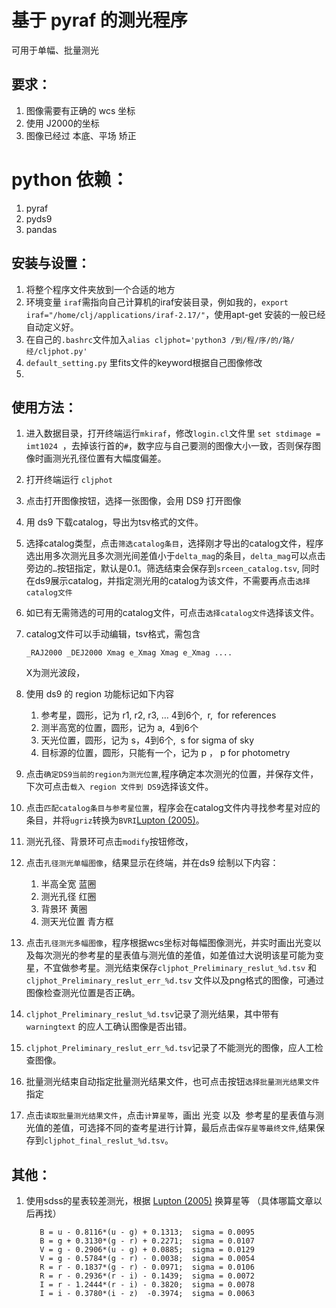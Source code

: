 # 基于 pyraf 的测光程序

可用于单幅、批量测光

## 要求：

1.  图像需要有正确的 wcs 坐标
2.  使用 J2000的坐标
3.  图像已经过 本底、平场 矫正

# python 依赖：

1.  pyraf
2.  pyds9
3.  pandas

## 安装与设置：

1.  将整个程序文件夹放到一个合适的地方
2.  环境变量 `iraf`需指向自己计算机的iraf安装目录，例如我的，`export iraf="/home/clj/applications/iraf-2.17/"`，使用apt-get 安装的一般已经自动定义好。
3.  在自己的`.bashrc`文件加入`alias cljphot='python3 /到/程/序/的/路/经/cljphot.py'`
4.  `default_setting.py` 里fits文件的keyword根据自己图像修改
5.

## 使用方法：

1.  进入数据目录，打开终端运行`mkiraf`，修改`login.cl`文件里 `set stdimage = imt1024`  ，去掉该行首的`#`，数字应与自己要测的图像大小一致，否则保存图像时画测光孔径位置有大幅度偏差。

2.  打开终端运行 `cljphot`

3.  点击打开图像按钮，选择一张图像，会用 DS9 打开图像

4.  用 ds9 下载catalog，导出为tsv格式的文件。

5.  选择catalog类型，点击`筛选catalog条目`，选择刚才导出的catalog文件，程序选出用多次测光且多次测光间差值小于`delta_mag`的条目，`delta_mag`可以点击旁边的`…`按钮指定，默认是0.1。筛选结束会保存到`srceen_catalog.tsv`, 同时在ds9展示catalog，并指定测光用的catalog为该文件，不需要再点击`选择catalog文件`

6.  如已有无需筛选的可用的catalog文件，可点击`选择catalog文件`选择该文件。

7.  catalog文件可以手动编辑，tsv格式，需包含

        _RAJ2000 _DEJ2000 Xmag e_Xmag Xmag e_Xmag ....

    X为测光波段，

8.  使用 ds9 的 region 功能标记如下内容

    1.  参考星，圆形，记为 r1, r2, r3, … 4到6个,  r,  for references
    2.  测半高宽的位置，圆形，记为 a,  4到6个
    3.  天光位置，圆形，记为 s，4到6个,  s for sigma of sky
    4.  目标源的位置，圆形，只能有一个，记为 p ， p for photometry

9.  点击`确定DS9当前的region为测光位置`,程序确定本次测光的位置，并保存文件，下次可点击`载入 region 文件到 DS9`选择该文件。

10. 点击`匹配catalog条目与参考星位置`，程序会在catalog文件内寻找参考星对应的条目，并将`ugriz`转换为`BVRI`[Lupton (2005)](https://classic.sdss.org/dr7/algorithms/sdssUBVRITransform.php#Rodgers2005)。

11. 测光孔径、背景环可点击`modify`按钮修改，

12. 点击`孔径测光单幅图像`，结果显示在终端，并在ds9 绘制以下内容：

    1.  半高全宽 蓝圈
    2.  测光孔径 红圈
    3.  背景环 黄圈
    4.  测天光位置 青方框

13. 点击`孔径测光多幅图像`，程序根据wcs坐标对每幅图像测光，并实时画出光变以及每次测光的参考星的星表值与测光值的差值，如差值过大说明该星可能为变星，不宜做参考星。测光结束保存`cljphot_Preliminary_reslut_%d.tsv` 和 `cljphot_Preliminary_reslut_err_%d.tsv` 文件以及png格式的图像，可通过图像检查测光位置是否正确。

14. `cljphot_Preliminary_reslut_%d.tsv`记录了测光结果，其中带有`warningtext` 的应人工确认图像是否出错。

15. `cljphot_Preliminary_reslut_err_%d.tsv`记录了不能测光的图像，应人工检查图像。

16. 批量测光结束自动指定批量测光结果文件，也可点击按钮`选择批量测光结果文件`指定

17. 点击`读取批量测光结果文件`，点击`计算星等`，画出 光变 以及  参考星的星表值与测光值的差值，可选择不同的查考星进行计算，最后点击`保存星等最终文件`,结果保存到`cljphot_final_reslut_%d.tsv`。

## 其他：

1.  使用sdss的星表较差测光，根据 [Lupton (2005)](https://classic.sdss.org/dr7/algorithms/sdssUBVRITransform.php#Rodgers2005) 换算星等 （具体哪篇文章以后再找）

           B = u - 0.8116*(u - g) + 0.1313;  sigma = 0.0095
           B = g + 0.3130*(g - r) + 0.2271;  sigma = 0.0107
           V = g - 0.2906*(u - g) + 0.0885;  sigma = 0.0129
           V = g - 0.5784*(g - r) - 0.0038;  sigma = 0.0054
           R = r - 0.1837*(g - r) - 0.0971;  sigma = 0.0106
           R = r - 0.2936*(r - i) - 0.1439;  sigma = 0.0072
           I = r - 1.2444*(r - i) - 0.3820;  sigma = 0.0078
           I = i - 0.3780*(i - z)  -0.3974;  sigma = 0.0063

#
